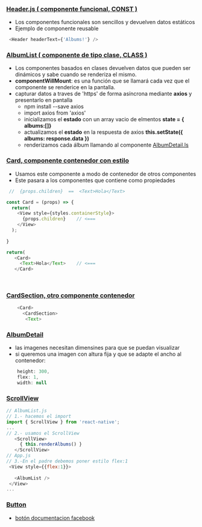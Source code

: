 ### [Header.js ( componente funcional, CONST )](https://github.com/manviny/RN/blob/master/ejemplos/Redux/src/components/Header.js)
- Los componentes funcionales son sencillos y devuelven datos estáticos  
- Ejemplo de componente reusable
```js  
 <Header headerText={'Albums!'} />
 ```
 
 ### [AlbumList ( componente de tipo clase, CLASS )](https://github.com/manviny/RN/blob/master/ejemplos/Redux/src/components/AlbumList.js)
- Los componentes basados en clases devuelven datos que pueden ser dinámicos y sabe cuando se renderiza el mismo.  
- **componentWillMount**: es una función que se llamará cada vez que el componente se renderice en la pantalla.
- capturar datos a traves de 'https' de forma asíncrona mediante **axios** y presentarlo en pantalla
  - npm install --save axios 
  - import axios from 'axios'
  - inicializamos el **estado** con un array vacio de elmentos __state = { albums:[]}__
  - actualizamos el **estado** en la respuesta de axios __this.setState({ albums: response.data })__
  - renderizamos cada álbum llamando al componente [AlbumDetail.ls](https://github.com/manviny/RN/blob/master/ejemplos/Redux/src/components/AlbumDetail.js)
  
### [Card, componente contenedor con estilo](https://github.com/manviny/RN/blob/master/ejemplos/Redux/src/components/Card.js)
- Usamos este componente a modo de contenedor de otros componentes
- Este pasara a los componentes que contiene como propiedades
```js
 //  {props.children}  ==  <Text>Hola</Text> 

const Card = (props) => {
  return(
    <View style={styles.containerStyle}>
      {props.children}    // <===
    </View>
  );
  
}

return(
   <Card>
     <Text>Hola</Text>    // <===
   </Card> 

  
```
### [CardSection, otro componente contenedor](https://github.com/manviny/RN/blob/master/ejemplos/Redux/src/components/CardSection.js)
```js
    <Card>
      <CardSection>
       <Text>
```
### [AlbumDetail](https://github.com/manviny/RN/blob/master/ejemplos/Redux/src/components/AlbumDetail.js)
- las imagenes necesitan dimensines para que se puedan visualizar
- si queremos una imagen con altura fija y que se adapte el ancho al contenedor:
```js
    height: 300,
    flex: 1,
    width: null
 ```
 ### [ScrollView](https://github.com/manviny/RN/blob/master/ejemplos/Redux/src/components/AlbumList.js)
 ```js
 // AlbumList.js
 // 1.- hacemos el import
 import { ScrollView } from 'react-native';
 ...   
 // 2.- usamos el ScrollView
    <ScrollView>
      { this.renderAlbums() }
    </ScrollView>
 // App.js   
 // 3.-En el padre debemos poner estilo flex:1   
  <View style={{flex:1}}>
   
    <AlbumList />
  </View>     
 ...

 
 ```

### [Button](https://github.com/manviny/RN/blob/master/ejemplos/Redux/src/components/Button.js)
- [botón documentacion facebook](https://facebook.github.io/react-native/docs/button)
